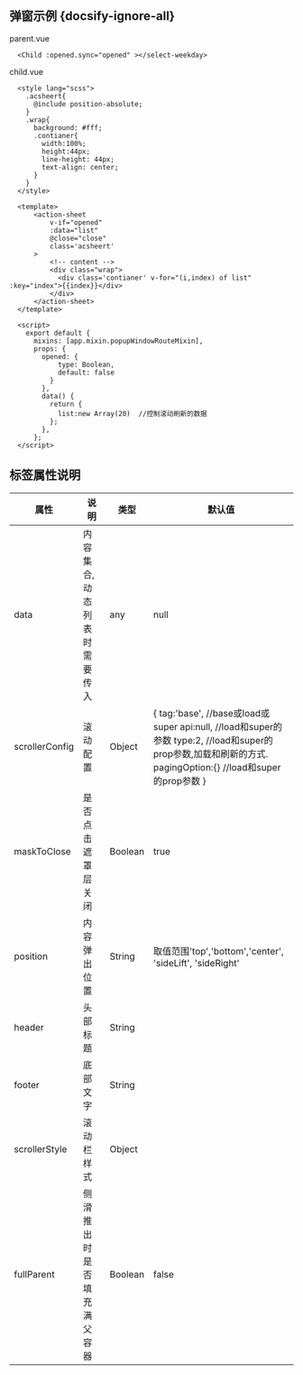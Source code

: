 ## 弹窗示例 {docsify-ignore-all}


parent.vue
```
  <Child :opened.sync="opened" ></select-weekday>
```
child.vue
``` 
  <style lang="scss">
    .acsheert{
      @include position-absolute;
    }
    .wrap{
      background: #fff;
      .contianer{
        width:100%;
        height:44px;
        line-height: 44px;
        text-align: center;
      }
    }
  </style>
  
  <template>
      <action-sheet
          v-if="opened"
          :data="list"
          @close="close"
          class='acsheert'
      >
          <!-- content -->
          <div class="wrap">
            <div class='contianer' v-for="(i,index) of list" :key="index">{{index}}</div>
          </div>
      </action-sheet>
  </template>

  <script>
    export default {
      mixins: [app.mixin.popupWindowRouteMixin],
      props: {
        opened: {
            type: Boolean,
            default: false
          }
        },
        data() {
          return {
            list:new Array(20)  //控制滚动刷新的数据
          };
        },
      };
  </script>

```


 
## 标签属性说明

| 属性 | 说明 | 类型 | 默认值 |
| --- | --- | --- | --- |
| data | 内容集合,动态列表时需要传入 | any | null  |
| scrollerConfig | 滚动配置 | Object | {                        tag:'base',     //base或load或super                        api:null,          //load和super的参数                        type:2,             //load和super的prop参数,加载和刷新的方式.                       pagingOption:{}     //load和super的prop参数                    }   |
| maskToClose | 是否点击遮罩层关闭 | Boolean | true |
| position | 内容弹出位置 | String |  取值范围'top','bottom','center', 'sideLift', 'sideRight'  |
| header | 头部标题| String |  |   
| footer | 底部文字 | String |   |
| scrollerStyle | 滚动栏样式 | Object |   |
| fullParent | 侧滑推出时是否填充满父容器 | Boolean | false  |
 
